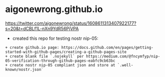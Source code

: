 # aigonewrong.github.io

https://twitter.com/aigonewrong/status/1608611313407922177?s=20&t=dCBLf1L-nXn9YdR56PjVPA

+ created this repo for testing nostr nip-05:
```
+ create github.io page: https://docs.github.com/en/pages/getting-started-with-github-pages/creating-a-github-pages-site
+ create blank file `.nojekyll` per https://medium.com/@fncymfyp/nip-05-verification-through-github-pages-eabfc9cb63bc
+ create nostr nip-05 compliant json and store at `.well-known/nostr.json`
```

